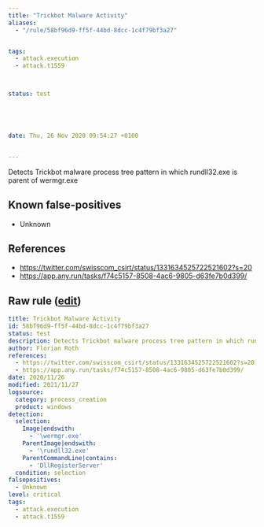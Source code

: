 ```yaml
---
title: "Trickbot Malware Activity"
aliases:
  - "/rule/58bf96d9-ff5f-44bd-8dcc-1c4f79bf3a27"


tags:
  - attack.execution
  - attack.t1559



status: test





date: Thu, 26 Nov 2020 09:54:27 +0100


---
```


Detects Trickbot malware process tree pattern in which rundll32.exe is parent of wermgr.exe

<!--more-->


## Known false-positives

* Unknown



## References

* https://twitter.com/swisscom_csirt/status/1331634525722521602?s=20
* https://app.any.run/tasks/f74c5157-8508-4ac6-9805-d63fe7b0d399/


## Raw rule ([edit](https://github.com/SigmaHQ/sigma/edit/master/rules/windows/process_creation/proc_creation_win_malware_trickbot_wermgr.yml))
```yaml
title: Trickbot Malware Activity
id: 58bf96d9-ff5f-44bd-8dcc-1c4f79bf3a27
status: test
description: Detects Trickbot malware process tree pattern in which rundll32.exe is parent of wermgr.exe
author: Florian Roth
references:
  - https://twitter.com/swisscom_csirt/status/1331634525722521602?s=20
  - https://app.any.run/tasks/f74c5157-8508-4ac6-9805-d63fe7b0d399/
date: 2020/11/26
modified: 2021/11/27
logsource:
  category: process_creation
  product: windows
detection:
  selection:
    Image|endswith:
      - '\wermgr.exe'
    ParentImage|endswith:
      - '\rundll32.exe'
    ParentCommandLine|contains:
      - 'DllRegisterServer'
  condition: selection
falsepositives:
  - Unknown
level: critical
tags:
  - attack.execution
  - attack.t1559

```
